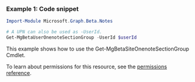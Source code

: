 ### Example 1: Code snippet

```powershell
Import-Module Microsoft.Graph.Beta.Notes

# A UPN can also be used as -UserId.
Get-MgBetaUserOnenoteSectionGroup -UserId $userId
```
This example shows how to use the Get-MgBetaSiteOnenoteSectionGroup Cmdlet.

To learn about permissions for this resource, see the [permissions reference](/graph/permissions-reference).


